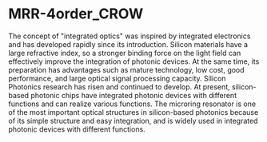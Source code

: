# MRR-4order_CROW
The concept of "integrated optics" was inspired by integrated electronics and has developed rapidly since its introduction. Silicon materials have a large refractive index, so a stronger binding force on the light field can effectively improve the integration of photonic devices. At the same time, its preparation has advantages such as mature technology, low cost, good performance, and large optical signal processing capacity. Silicon Photonics research has risen and continued to develop. At present, silicon-based photonic chips have integrated photonic devices with different functions and can realize various functions. The microring resonator is one of the most important optical structures in silicon-based photonics because of its simple structure and easy integration, and is widely used in integrated photonic devices with different functions.
